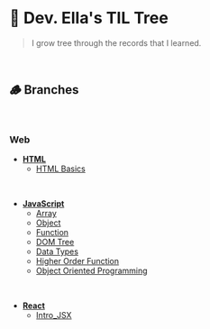 <br/>

# 🌳 Dev. Ella's TIL Tree

> I grow tree through the records that I learned.

<br/>

## 🪵 Branches
<br/>

### Web
- **[HTML](HTML)**
  - [HTML Basics](HTML/Basics.md)

<br/>

- **[JavaScript](JavaScript)**
  - [Array](JavaScript/array.md)
  - [Object](JavaScript/object.md)
  - [Function](JavaScript/Function.md)
  - [DOM Tree](JavaScript/DOM_Tree.md)
  - [Data Types](JavaScript/DataTypes.md)
  - [Higher Order Function](JavaScript/HigherOrderFunction.md)
  - [Object Oriented Programming](JavaScript/ObjectOrientedProgramming.md)

<br/>

- **[React](React)**
  - [Intro_JSX](React/Intro.md)
